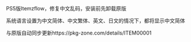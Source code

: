PS5版Itemzflow，修复中文乱码，安装前先卸载原版

系统语言设置为中文简体、中文繁体、英文、日文的情况下，都将显示中文简体

与原版自动同步更新https://pkg-zone.com/details/ITEM00001

